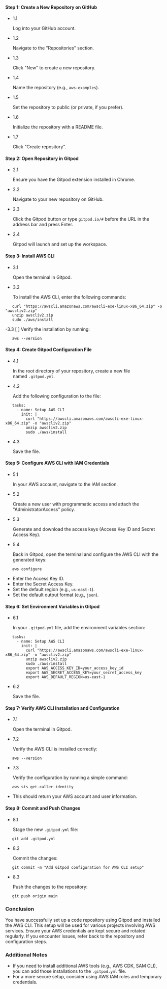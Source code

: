 #### Step 1: Create a New Repository on GitHub

- 1.1
    
    Log into your GitHub account.
    
- 1.2
    
    Navigate to the "Repositories" section.
    
- 1.3
    
    Click "New" to create a new repository.
    
- 1.4
    
    Name the repository (e.g., `aws-examples`).
    
- 1.5
    
    Set the repository to public (or private, if you prefer).
    
- 1.6
    
    Initialize the repository with a README file.
    
- 1.7
    
    Click "Create repository".
    

#### Step 2: Open Repository in Gitpod

- 2.1
    
    Ensure you have the Gitpod extension installed in Chrome.
    
- 2.2
    
    Navigate to your new repository on GitHub.
    
- 2.3
    
    Click the Gitpod button or type `gitpod.io/#` before the URL in the address bar and press Enter.
    
- 2.4
    
    Gitpod will launch and set up the workspace.
    

#### Step 3: Install AWS CLI

- 3.1
    
    Open the terminal in Gitpod.
    
- 3.2
    
    To install the AWS CLI, enter the following commands:
    

```
   curl "https://awscli.amazonaws.com/awscli-exe-linux-x86_64.zip" -o "awscliv2.zip"
   unzip awscliv2.zip
   sudo ./aws/install
```

-3.3 [ ] Verify the installation by running:

```
   aws --version
```

#### Step 4: Create Gitpod Configuration File

- 4.1
    
    In the root directory of your repository, create a new file named `.gitpod.yml`.
    
- 4.2
    
    Add the following configuration to the file:
    

```
   tasks:
     - name: Setup AWS CLI
       init: |
         curl "https://awscli.amazonaws.com/awscli-exe-linux-x86_64.zip" -o "awscliv2.zip"
         unzip awscliv2.zip
         sudo ./aws/install
```

- 4.3
    
    Save the file.
    

#### Step 5: Configure AWS CLI with IAM Credentials

- 5.1
    
    In your AWS account, navigate to the IAM section.
    
- 5.2
    
    Create a new user with programmatic access and attach the "AdministratorAccess" policy.
    
- 5.3
    
    Generate and download the access keys (Access Key ID and Secret Access Key).
    
- 5.4
    
    Back in Gitpod, open the terminal and configure the AWS CLI with the generated keys:
    

```
   aws configure
```

- Enter the Access Key ID.
- Enter the Secret Access Key.
- Set the default region (e.g., `us-east-1`).
- Set the default output format (e.g., `json`).

#### Step 6: Set Environment Variables in Gitpod

- 6.1
    
    In your `.gitpod.yml` file, add the environment variables section:
    

```
   tasks:
     - name: Setup AWS CLI
       init: |
         curl "https://awscli.amazonaws.com/awscli-exe-linux-x86_64.zip" -o "awscliv2.zip"
         unzip awscliv2.zip
         sudo ./aws/install
         export AWS_ACCESS_KEY_ID=your_access_key_id
         export AWS_SECRET_ACCESS_KEY=your_secret_access_key
         export AWS_DEFAULT_REGION=us-east-1
```

- 6.2
    
    Save the file.
    

#### Step 7: Verify AWS CLI Installation and Configuration

- 7.1
    
    Open the terminal in Gitpod.
    
- 7.2
    
    Verify the AWS CLI is installed correctly:
    

```
   aws --version
```

- 7.3
    
    Verify the configuration by running a simple command:
    

```
   aws sts get-caller-identity
```

- This should return your AWS account and user information.

#### Step 8: Commit and Push Changes

- 8.1
    
    Stage the new `.gitpod.yml` file:
    

```
   git add .gitpod.yml
```

- 8.2
    
    Commit the changes:
    

```
   git commit -m "Add Gitpod configuration for AWS CLI setup"
```

- 8.3
    
    Push the changes to the repository:
    

```
   git push origin main
```

### Conclusion

You have successfully set up a code repository using Gitpod and installed the AWS CLI. This setup will be used for various projects involving AWS services. Ensure your AWS credentials are kept secure and rotated regularly. If you encounter issues, refer back to the repository and configuration steps.

### Additional Notes

- If you need to install additional AWS tools (e.g., AWS CDK, SAM CLI), you can add those installations to the `.gitpod.yml` file.
- For a more secure setup, consider using AWS IAM roles and temporary credentials.